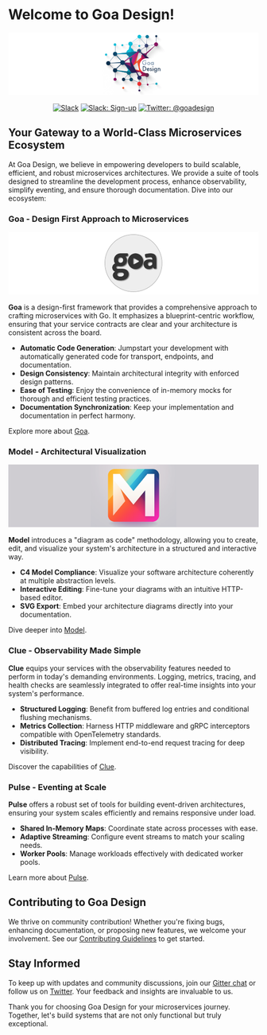# Welcome to Goa Design!

<p align="center">
  <p align="center">
    <img alt="Goa Design Banner" src="assets/goadesign-banner.png">
  </p>
  <p align="center">
    <a href="https://gophers.slack.com/messages/goa"><img alt="Slack" src="https://img.shields.io/badge/Chat-gray.svg?longCache=true&logo=slack&colorB=red&style=for-the-badge"></a>
    <a href="https://invite.slack.golangbridge.org/"><img alt="Slack: Sign-up" src="https://img.shields.io/badge/Signup-gray.svg?longCache=true&logo=slack&colorB=red&style=for-the-badge"></a>
    <a href="https://twitter.com/goadesign"><img alt="Twitter: @goadesign" src="https://img.shields.io/badge/@goadesign-gray.svg?logo=twitter&colorB=blue&style=for-the-badge"></a>
  </p>
</p>

## Your Gateway to a World-Class Microservices Ecosystem

At Goa Design, we believe in empowering developers to build scalable, efficient, and robust microservices architectures. We provide a suite of tools designed to streamline the development process, enhance observability, simplify eventing, and ensure thorough documentation. Dive into our ecosystem:

### Goa - Design First Approach to Microservices

<p align="center">
  <img alt="Goa Banner" src="assets/goa-banner.png">
</p>

**Goa** is a design-first framework that provides a comprehensive approach to crafting microservices with Go. It emphasizes a blueprint-centric workflow, ensuring that your service contracts are clear and your architecture is consistent across the board.

- **Automatic Code Generation**: Jumpstart your development with automatically generated code for transport, endpoints, and documentation.
- **Design Consistency**: Maintain architectural integrity with enforced design patterns.
- **Ease of Testing**: Enjoy the convenience of in-memory mocks for thorough and efficient testing practices.
- **Documentation Synchronization**: Keep your implementation and documentation in perfect harmony.

Explore more about [Goa](https://github.com/goadesign/goa).

### Model - Architectural Visualization

<p align="center">
  <img alt="Clue Banner" src="assets/model-banner.png">
</p>

**Model** introduces a "diagram as code" methodology, allowing you to create, edit, and visualize your system's architecture in a structured and interactive way.

- **C4 Model Compliance**: Visualize your software architecture coherently at multiple abstraction levels.
- **Interactive Editing**: Fine-tune your diagrams with an intuitive HTTP-based editor.
- **SVG Export**: Embed your architecture diagrams directly into your documentation.

Dive deeper into [Model](https://github.com/goadesign/model).

### Clue - Observability Made Simple

**Clue** equips your services with the observability features needed to perform in today's demanding environments. Logging, metrics, tracing, and health checks are seamlessly integrated to offer real-time insights into your system's performance.

- **Structured Logging**: Benefit from buffered log entries and conditional flushing mechanisms.
- **Metrics Collection**: Harness HTTP middleware and gRPC interceptors compatible with OpenTelemetry standards.
- **Distributed Tracing**: Implement end-to-end request tracing for deep visibility.

Discover the capabilities of [Clue](https://github.com/goadesign/clue).

### Pulse - Eventing at Scale

**Pulse** offers a robust set of tools for building event-driven architectures, ensuring your system scales efficiently and remains responsive under load.

- **Shared In-Memory Maps**: Coordinate state across processes with ease.
- **Adaptive Streaming**: Configure event streams to match your scaling needs.
- **Worker Pools**: Manage workloads effectively with dedicated worker pools.

Learn more about [Pulse](https://github.com/goadesign/pulse).

## Contributing to Goa Design

We thrive on community contribution! Whether you're fixing bugs, enhancing documentation, or proposing new features, we welcome your involvement. See our [Contributing Guidelines](https://github.com/goadesign/goa/blob/main/CONTRIBUTING.md) to get started.

## Stay Informed

To keep up with updates and community discussions, join our [Gitter chat](https://gitter.im/goadesign/goa) or follow us on [Twitter](https://twitter.com/goadesign). Your feedback and insights are invaluable to us.

Thank you for choosing Goa Design for your microservices journey. Together, let's build systems that are not only functional but truly exceptional.
